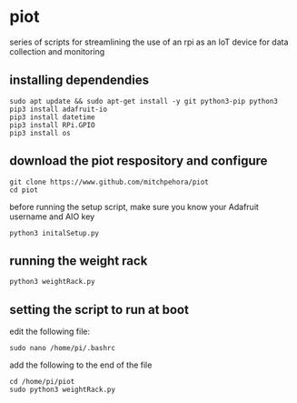 # piot
series of scripts for streamlining the use of an rpi as an IoT device for data collection and monitoring

## installing dependendies
```
sudo apt update && sudo apt-get install -y git python3-pip python3
pip3 install adafruit-io
pip3 install datetime
pip3 install RPi.GPIO
pip3 install os
```
## download the piot respository and configure
```
git clone https://www.github.com/mitchpehora/piot
cd piot
```
before running the setup script, make sure you know your Adafruit username and AIO key
```
python3 initalSetup.py
```

## running the weight rack
```
python3 weightRack.py
```

## setting the script to run at boot
edit the following file:
```
sudo nano /home/pi/.bashrc
```
add the following to the end of the file
```
cd /home/pi/piot
sudo python3 weightRack.py
```
